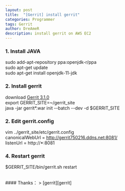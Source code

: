 ```yaml
---
layout: post
title:  "[Gerrit] install gerrit"
categories: Programmer
tags: Gerrit
author: DreAmeR
description: install gerrit on AWS EC2
---
```


###  **1. Install JAVA**
>
sudo add-apt-repository ppa:openjdk-r/ppa  
sudo apt-get update  
sudo apt-get install openjdk-11-jdk  

###  **2. Install gerrit**
>
download [Gerrit 3.1.0][gerrit-link]  
export GERRIT_SITE=~/gerrit_site  
java -jar gerrit*.war init --batch --dev -d $GERRIT_SITE  


###  **2. Edit gerrit.config**
>
vim ../gerrit_site/etc/gerrit.config  
canonicalWebUrl = http://gerrit750216.ddns.net:8081/  
listenUrl = http://*:8081  

###  **4. Restart gerrit**
>
$GERRIT_SITE/bin/gerrit.sh restart

<br/>
#### Thanks：
> 
[gerrit][gerrit]  

[gerrit]: https://gerrit-review.googlesource.com/Documentation/linux-quickstart.html
[gerrit-link]: https://gerrit-releases.storage.googleapis.com/gerrit-3.1.0.war
